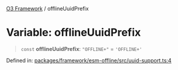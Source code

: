 [O3 Framework](../API.md) / offlineUuidPrefix

# Variable: offlineUuidPrefix

> `const` **offlineUuidPrefix**: `"OFFLINE+"` = `'OFFLINE+'`

Defined in: [packages/framework/esm-offline/src/uuid-support.ts:4](https://github.com/its-kios09/openmrs-esm-core/blob/main/packages/framework/esm-offline/src/uuid-support.ts#L4)
